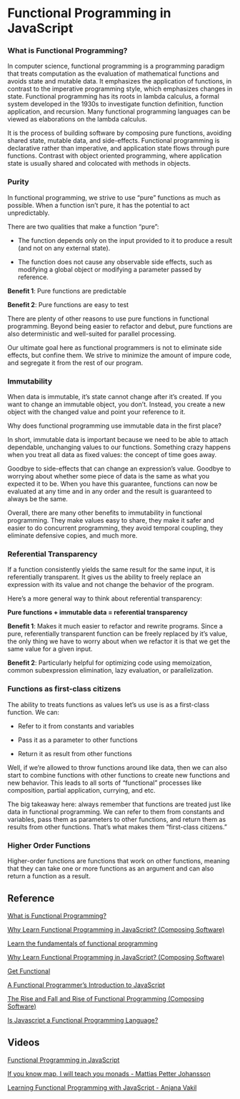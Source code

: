 # Functional Programming in JavaScript

### What is Functional Programming?

In computer science, functional programming is a programming paradigm that treats computation as the evaluation of mathematical functions and avoids state and mutable data. It emphasizes the application of functions, in contrast to the imperative programming style, which emphasizes changes in state. Functional programming has its roots in lambda calculus, a formal system developed in the 1930s to investigate function definition, function application, and recursion. Many functional programming languages can be viewed as elaborations on the lambda calculus.

It is the process of building software by composing pure functions, avoiding shared state, mutable data, and side-effects.
Functional programming is declarative rather than imperative, and application state flows through pure functions.
Contrast with object oriented programming, where application state is usually shared and colocated with methods in objects.

### Purity

In functional programming, we strive to use “pure” functions as much as possible. When a function isn’t pure, it has the potential to act unpredictably.

There are two qualities that make a function “pure”:

* The function depends only on the input provided to it to produce a result (and not on any external state).

* The function does not cause any observable side effects, such as modifying a global object or modifying a parameter passed by reference.

**Benefit 1**: Pure functions are predictable

**Benefit 2**: Pure functions are easy to test

There are plenty of other reasons to use pure functions in functional programming. Beyond being easier to refactor and debut, pure functions are also deterministic and well-suited for parallel processing.

Our ultimate goal here as functional programmers is not to eliminate side effects, but confine them. We strive to minimize the amount of impure code, and segregate it from the rest of our program.

### Immutability

When data is immutable, it’s state cannot change after it’s created. If you want to change an immutable object, you don’t. Instead, you create a new object with the changed value and point your reference to it.

Why does functional programming use immutable data in the first place?

In short, immutable data is important because we need to be able to attach dependable, unchanging values to our functions. Something crazy happens when you treat all data as fixed values: the concept of time goes away.

Goodbye to side-effects that can change an expression’s value. Goodbye to worrying about whether some piece of data is the same as what you expected it to be. When you have this guarantee, functions can now be evaluated at any time and in any order and the result is guaranteed to always be the same.

Overall, there are many other benefits to immutability in functional programming. They make values easy to share, they make it safer and easier to do concurrent programming, they avoid temporal coupling, they eliminate defensive copies, and much more.

### Referential Transparency

If a function consistently yields the same result for the same input, it is referentially transparent. It gives us the ability to freely replace an expression with its value and not change the behavior of the program.

Here’s a more general way to think about referential transparency:

**Pure functions + immutable data = referential transparency**

**Benefit 1**: Makes it much easier to refactor and rewrite programs. Since a pure, referentially transparent function can be freely replaced by it’s value, the only thing we have to worry about when we refactor it is that we get the same value for a given input.

**Benefit 2**: Particularly helpful for optimizing code using memoization, common subexpression elimination, lazy evaluation, or parallelization.

### Functions as first-class citizens

The ability to treats functions as values let’s us use is as a first-class function. We can:

* Refer to it from constants and variables

* Pass it as a parameter to other functions

* Return it as result from other functions

Well, if we’re allowed to throw functions around like data, then we can also start to combine functions with other functions to create new functions and new behavior. This leads to all sorts of “functional” processes like composition, partial application, currying, and etc.

The big takeaway here: always remember that functions are treated just like data in functional programming. We can refer to them from constants and variables, pass them as parameters to other functions, and return them as results from other functions. That’s what makes them “first-class citizens.”

### Higher Order Functions

Higher-order functions are functions that work on other functions, meaning that they can take one or more functions as an argument and can also return a function as a result.

## Reference

[What is Functional Programming?](https://medium.com/javascript-scene/master-the-javascript-interview-what-is-functional-programming-7f218c68b3a0#.ip0v7pbkq)

[Why Learn Functional Programming in JavaScript? (Composing Software)](https://medium.com/javascript-scene/why-learn-functional-programming-in-javascript-composing-software-ea13afc7a257#.haphei83h)

[Learn the fundamentals of functional programming](https://medium.freecodecamp.com/learning-the-fundamentals-of-functional-programming-425c9fd901c6#.8zk87ycto)

[Why Learn Functional Programming in JavaScript? (Composing Software)](https://medium.freecodecamp.com/functional-programming-in-js-with-practical-examples-part-1-87c2b0dbc276)

[Get Functional](https://blog.daftcode.pl/get-functional-3eaceb76258f)

[A Functional Programmer’s Introduction to JavaScript](https://medium.com/javascript-scene/a-functional-programmers-introduction-to-javascript-composing-software-d670d14ede30#.ba08vt5af)

[The Rise and Fall and Rise of Functional Programming (Composing Software)](https://medium.com/javascript-scene/the-rise-and-fall-and-rise-of-functional-programming-composable-software-c2d91b424c8c#.wo5ff5ura)

[Is Javascript a Functional Programming Language?](http://softwareengineering.stackexchange.com/questions/127672/is-javascript-a-functional-programming-language)

## Videos

[Functional Programming in JavaScript](https://www.youtube.com/watch?v=BMUiFMZr7vk&list=PL0zVEGEvSaeEd9hlmCXrk5yUyqUag-n84)

[If you know map, I will teach you monads - Mattias Petter Johansson](https://www.youtube.com/watch?v=2jp8N6Ha7tY)

[Learning Functional Programming with JavaScript - Anjana Vakil](https://www.youtube.com/watch?v=e-5obm1G_FY)